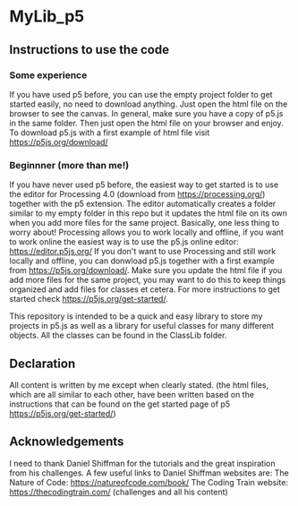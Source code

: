 # MyLib_p5
 
## Instructions to use the code
### Some experience
If you have used p5 before, you can use the empty project folder to get started easily, no need to download anything. Just open the html file on the browser to see the canvas.
In general, make sure you have a copy of p5.js in the same folder. Then just open the html file on your browser and enjoy. To download p5.js with a first example of html file visit https://p5js.org/download/
### Beginnner (more than me!)
If you have never used p5 before, the easiest way to get started is to use the editor for Processing 4.0 (download from https://processing.org/) together with the p5 extension. The editor automatically creates a folder similar to my empty folder in this repo but it updates the html file on its own when you add more files for the same project. Basically, one less thing to worry about! Processing allows you to work locally and offline, if you want to work online the easiest way is to use the p5.js online editor: https://editor.p5js.org/
If you don't want to use Processing and still work locally and offline, you can donwload p5.js together with a first example from https://p5js.org/download/. Make sure you update the html file if you add more files for the same project, you may want to do this to keep things organized and add files for classes et cetera. For more instructions to get started check https://p5js.org/get-started/.

This repository is intended to be a quick and easy library to store my projects in p5.js as well as a library for useful classes for many different objects. All the classes can be found in the ClassLib folder.

## Declaration 
All content is written by me except when clearly stated. (the html files, which are all similar to each other, have been written based on the instructions that can be found on the get started page of p5 https://p5js.org/get-started/)

## Acknowledgements
I need to thank Daniel Shiffman for the tutorials and the great inspiration from his challenges. A few useful links to Daniel Shiffman websites are:
The Nature of Code: https://natureofcode.com/book/
The Coding Train website: https://thecodingtrain.com/ (challenges and all his content)
